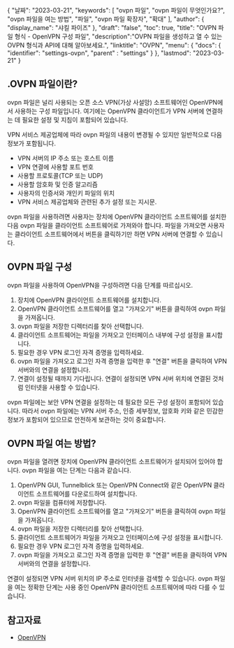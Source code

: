 {
"날짜": "2023-03-21",
  "keywords": [
"ovpn 파일",
"ovpn 파일이 무엇인가요?",
"ovpn 파일을 여는 방법",
"파일",
"ovpn 파일 확장자",
"확대"
],
  "author": {
"display_name": "샤킬 파이즈"
},
"draft": "false",
"toc": true,
"title": "OVPN 파일 형식 - OpenVPN 구성 파일",
  "description":"OVPN 파일을 생성하고 열 수 있는 OVPN 형식과 API에 대해 알아보세요.",
"linktitle": "OVPN",
  "menu": {
    "docs": {
      "identifier": "settings-ovpn",
"parent" : "settings"
}
},
"lastmod": "2023-03-21"
}

## .OVPN 파일이란?

ovpn 파일은 널리 사용되는 오픈 소스 VPN(가상 사설망) 소프트웨어인 OpenVPN에서 사용하는 구성 파일입니다. 여기에는 OpenVPN 클라이언트가 VPN 서버에 연결하는 데 필요한 설정 및 지침이 포함되어 있습니다.

VPN 서비스 제공업체에 따라 ovpn 파일의 내용이 변경될 수 있지만 일반적으로 다음 정보가 포함됩니다.

- VPN 서버의 IP 주소 또는 호스트 이름
- VPN 연결에 사용할 포트 번호
- 사용할 프로토콜(TCP 또는 UDP)
- 사용할 암호화 및 인증 알고리즘
- 사용자의 인증서와 개인키 파일의 위치
- VPN 서비스 제공업체와 관련된 추가 설정 또는 지시문.

ovpn 파일을 사용하려면 사용자는 장치에 OpenVPN 클라이언트 소프트웨어를 설치한 다음 ovpn 파일을 클라이언트 소프트웨어로 가져와야 합니다. 파일을 가져오면 사용자는 클라이언트 소프트웨어에서 버튼을 클릭하기만 하면 VPN 서버에 연결할 수 있습니다.

## OVPN 파일 구성

ovpn 파일을 사용하여 OpenVPN을 구성하려면 다음 단계를 따르십시오.

1. 장치에 OpenVPN 클라이언트 소프트웨어를 설치합니다.
2. OpenVPN 클라이언트 소프트웨어를 열고 "가져오기" 버튼을 클릭하여 ovpn 파일을 가져옵니다.
3. ovpn 파일을 저장한 디렉터리를 찾아 선택합니다.
4. 클라이언트 소프트웨어는 파일을 가져오고 인터페이스 내부에 구성 설정을 표시합니다.
5. 필요한 경우 VPN 로그인 자격 증명을 입력하세요.
6. ovpn 파일을 가져오고 로그인 자격 증명을 입력한 후 "연결" 버튼을 클릭하여 VPN 서버와의 연결을 설정합니다.
7. 연결이 설정될 때까지 기다립니다. 연결이 설정되면 VPN 서버 위치에 연결된 것처럼 인터넷을 사용할 수 있습니다.

ovpn 파일에는 보안 VPN 연결을 설정하는 데 필요한 모든 구성 설정이 포함되어 있습니다. 따라서 ovpn 파일에는 VPN 서버 주소, 인증 세부정보, 암호화 키와 같은 민감한 정보가 포함되어 있으므로 안전하게 보관하는 것이 중요합니다.

## OVPN 파일 여는 방법?

ovpn 파일을 열려면 장치에 OpenVPN 클라이언트 소프트웨어가 설치되어 있어야 합니다. ovpn 파일을 여는 단계는 다음과 같습니다.

1. OpenVPN GUI, Tunnelblick 또는 OpenVPN Connect와 같은 OpenVPN 클라이언트 소프트웨어를 다운로드하여 설치합니다.
2. ovpn 파일을 컴퓨터에 저장합니다.
3. OpenVPN 클라이언트 소프트웨어를 열고 "가져오기" 버튼을 클릭하여 ovpn 파일을 가져옵니다.
4. ovpn 파일을 저장한 디렉터리를 찾아 선택합니다.
5. 클라이언트 소프트웨어가 파일을 가져오고 인터페이스에 구성 설정을 표시합니다.
6. 필요한 경우 VPN 로그인 자격 증명을 입력하세요.
7. ovpn 파일을 가져오고 로그인 자격 증명을 입력한 후 "연결" 버튼을 클릭하여 VPN 서버와의 연결을 설정합니다.

연결이 설정되면 VPN 서버 위치의 IP 주소로 인터넷을 검색할 수 있습니다. ovpn 파일을 여는 정확한 단계는 사용 중인 OpenVPN 클라이언트 소프트웨어에 따라 다를 수 있습니다.

## 참고자료
* [OpenVPN](https://en.wikipedia.org/wiki/OpenVPN)

